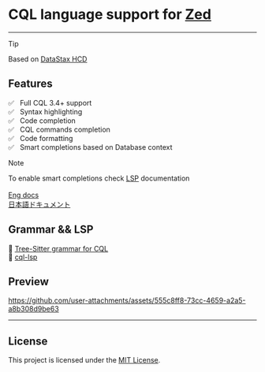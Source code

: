 # CQL language support for [Zed](https://zed.dev)

----------------------------------------
>[!TIP]
> Based on [DataStax HCD](https://docs.datastax.com/en/cql/hcd/reference/cql-reference-about.html)

## Features

✅ &nbsp; Full CQL 3.4+ support </br>
✅ &nbsp; Syntax highlighting </br>
✅ &nbsp; Code completion </br>
✅ &nbsp; CQL commands completion </br>
✅ &nbsp; Code formatting </br>
✅ &nbsp; Smart completions based on Database context </br>

>[!NOTE]
> To enable smart completions check [LSP](https://github.com/Akzestia/cql-lsp) documentation <br/>
> <br/>
> [Eng docs](https://github.com/Akzestia/cql-lsp/blob/main/README.md) <br/>
> [日本語ドキュメント](https://github.com/Akzestia/cql-lsp/blob/main/README_jap.md) <br/>

## Grammar && LSP

🔗 [Tree-Sitter grammar for CQL](https://github.com/Akzestia/tree-sitter-cql)
<br/>
🔗 [cql-lsp](https://github.com/Akzestia/cql-lsp)

## Preview


https://github.com/user-attachments/assets/555c8ff8-73cc-4659-a2a5-a8b308d9be63

----------------------------------------

## License

This project is licensed under the [MIT License](LICENSE).
